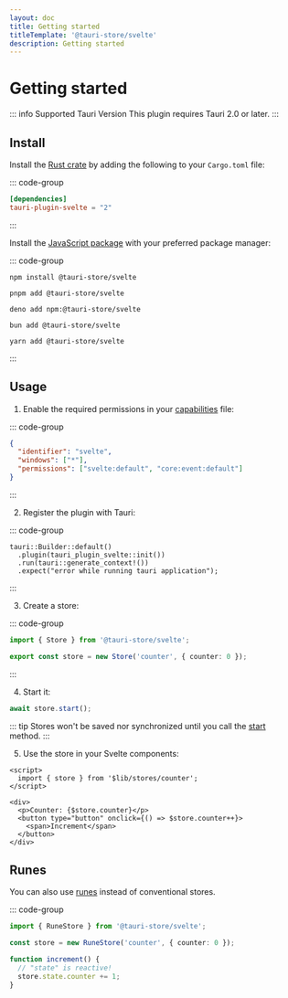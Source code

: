 ```yaml
---
layout: doc
title: Getting started
titleTemplate: '@tauri-store/svelte'
description: Getting started
---
```


# Getting started

::: info Supported Tauri Version
This plugin requires Tauri 2.0 or later.
:::

## Install

Install the [Rust crate](https://crates.io/crates/tauri-plugin-svelte) by adding the following to your `Cargo.toml` file:

::: code-group

```toml [src-tauri/Cargo.toml]
[dependencies]
tauri-plugin-svelte = "2"
```

:::

Install the [JavaScript package](https://www.npmjs.com/package/@tauri-store/svelte) with your preferred package manager:

::: code-group

```shell [npm]
npm install @tauri-store/svelte
```

```shell [pnpm]
pnpm add @tauri-store/svelte
```

```shell [deno]
deno add npm:@tauri-store/svelte
```

```shell [bun]
bun add @tauri-store/svelte
```

```shell [yarn]
yarn add @tauri-store/svelte
```

:::

## Usage

1. Enable the required permissions in your [capabilities](https://tauri.app/security/capabilities/) file:

::: code-group

```json [src-tauri/capabilities/svelte.json]
{
  "identifier": "svelte",
  "windows": ["*"],
  "permissions": ["svelte:default", "core:event:default"]
}
```

:::

2. Register the plugin with Tauri:

::: code-group

```rust{2} [src-tauri/src/lib.rs]
tauri::Builder::default()
  .plugin(tauri_plugin_svelte::init())
  .run(tauri::generate_context!())
  .expect("error while running tauri application");
```

:::

3. Create a store:

::: code-group

```typescript [src/lib/stores/counter.ts]
import { Store } from '@tauri-store/svelte';

export const store = new Store('counter', { counter: 0 });
```

:::

4. Start it:

```typescript
await store.start();
```

::: tip
Stores won't be saved nor synchronized until you call the [start](https://tb.dev.br/tauri-store/js-docs/plugin-svelte/classes/Store.html#start) method.
:::

5. Use the store in your Svelte components:

```svelte
<script>
  import { store } from '$lib/stores/counter';
</script>

<div>
  <p>Counter: {$store.counter}</p>
  <button type="button" onclick={() => $store.counter++}>
    <span>Increment</span>
  </button>
</div>
```

## Runes

You can also use [runes](https://svelte.dev/docs/svelte/what-are-runes) instead of conventional stores.

::: code-group

```typescript [src/lib/counter.svelte.ts]
import { RuneStore } from '@tauri-store/svelte';

const store = new RuneStore('counter', { counter: 0 });

function increment() {
  // "state" is reactive!
  store.state.counter += 1;
}
```
